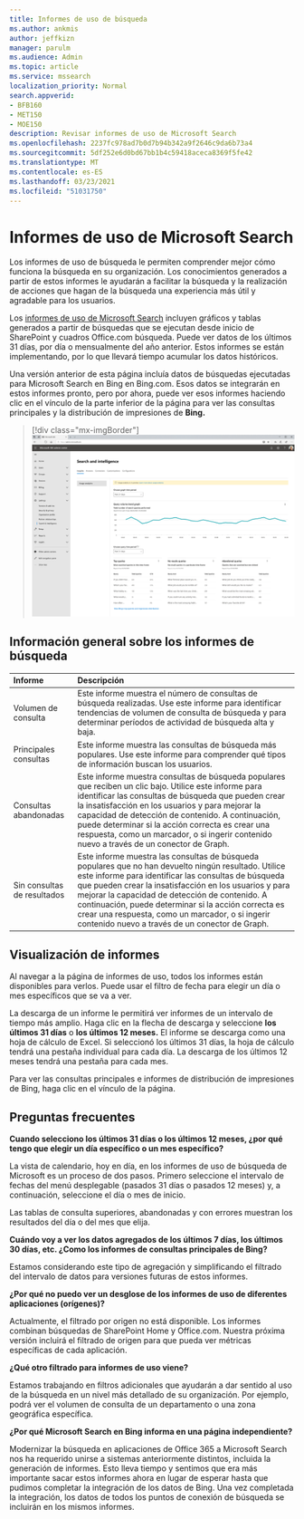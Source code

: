 ```yaml
---
title: Informes de uso de búsqueda
ms.author: ankmis
author: jeffkizn
manager: parulm
ms.audience: Admin
ms.topic: article
ms.service: mssearch
localization_priority: Normal
search.appverid:
- BFB160
- MET150
- MOE150
description: Revisar informes de uso de Microsoft Search
ms.openlocfilehash: 2237fc978ad7b0d7b94b342a9f2646c9da6b73a4
ms.sourcegitcommit: 5df252e6d0bd67bb1b4c59418aceca8369f5fe42
ms.translationtype: MT
ms.contentlocale: es-ES
ms.lasthandoff: 03/23/2021
ms.locfileid: "51031750"
---
```

# <a name="microsoft-search-usage-reports"></a>Informes de uso de Microsoft Search

Los informes de uso de búsqueda le permiten comprender mejor cómo funciona la búsqueda en su organización. Los conocimientos generados a [](./make-content-easy-to-find.md) partir de estos informes le ayudarán a facilitar la búsqueda y la realización de acciones que hagan de la búsqueda una experiencia más útil y agradable para los usuarios.

Los [informes de uso de Microsoft Search](https://admin.microsoft.com/Adminportal/Home?#/MicrosoftSearch/insights) incluyen gráficos y tablas generados a partir de búsquedas que se ejecutan desde inicio de SharePoint y cuadros Office.com búsqueda. Puede ver datos de los últimos 31 días, por día o mensualmente del año anterior. Estos informes se están implementando, por lo que llevará tiempo acumular los datos históricos.

Una versión anterior de esta página incluía datos de búsquedas ejecutadas para Microsoft Search en Bing en Bing.com. Esos datos se integrarán en estos informes pronto, pero por ahora, puede ver esos informes haciendo clic en el vínculo de la parte inferior de la página para ver las consultas principales y la distribución de impresiones de **Bing.**

> [!div class="mx-imgBorder"]
> ![Panel de informes de uso de búsqueda](media/usage-reports/usage_reports_v2.png)

## <a name="overview-of-search-reports"></a>Información general sobre los informes de búsqueda

| Informe | Descripción |
|:-----|:-----|
|Volumen de consulta|Este informe muestra el número de consultas de búsqueda realizadas. Use este informe para identificar tendencias de volumen de consulta de búsqueda y para determinar períodos de actividad de búsqueda alta y baja.|
|Principales consultas|Este informe muestra las consultas de búsqueda más populares. Use este informe para comprender qué tipos de información buscan los usuarios.|
|Consultas abandonadas|Este informe muestra consultas de búsqueda populares que reciben un clic bajo. Utilice este informe para identificar las consultas de búsqueda que pueden crear la insatisfacción en los usuarios y para mejorar la capacidad de detección de contenido. A continuación, puede determinar si la acción correcta es crear una respuesta, como un marcador, o si ingerir contenido nuevo a través de un conector de Graph.|
|Sin consultas de resultados|Este informe muestra las consultas de búsqueda populares que no han devuelto ningún resultado. Utilice este informe para identificar las consultas de búsqueda que pueden crear la insatisfacción en los usuarios y para mejorar la capacidad de detección de contenido. A continuación, puede determinar si la acción correcta es crear una respuesta, como un marcador, o si ingerir contenido nuevo a través de un conector de Graph.|

## <a name="viewing-reports"></a>Visualización de informes

Al navegar a la página de informes de uso, todos los informes están disponibles para verlos. Puede usar el filtro de fecha para elegir un día o mes específicos que se va a ver.

La descarga de un informe le permitirá ver informes de un intervalo de tiempo más amplio. Haga clic en la flecha de descarga y seleccione **los últimos 31 días** o **los últimos 12 meses.** El informe se descarga como una hoja de cálculo de Excel. Si seleccionó los últimos 31 días, la hoja de cálculo tendrá una pestaña individual para cada día. La descarga de los últimos 12 meses tendrá una pestaña para cada mes.

Para ver las consultas principales e informes de distribución de impresiones de Bing, haga clic en el vínculo de la página.

## <a name="frequently-asked-questions"></a>Preguntas frecuentes

**Cuando selecciono los últimos 31 días o los últimos 12 meses, ¿por qué tengo que elegir un día específico o un mes específico?**

La vista de calendario, hoy en día, en los informes de uso de búsqueda de Microsoft es un proceso de dos pasos. Primero seleccione el intervalo de fechas del menú desplegable (pasados 31 días o pasados 12 meses) y, a continuación, seleccione el día o mes de inicio.

Las tablas de consulta superiores, abandonadas y con errores muestran los resultados del día o del mes que elija.

**Cuándo voy a ver los datos agregados de los últimos 7 días, los últimos 30 días, etc. ¿Como los informes de consultas principales de Bing?**

Estamos considerando este tipo de agregación y simplificando el filtrado del intervalo de datos para versiones futuras de estos informes.

**¿Por qué no puedo ver un desglose de los informes de uso de diferentes aplicaciones (orígenes)?**

Actualmente, el filtrado por origen no está disponible. Los informes combinan búsquedas de SharePoint Home y Office.com. Nuestra próxima versión incluirá el filtrado de origen para que pueda ver métricas específicas de cada aplicación.

**¿Qué otro filtrado para informes de uso viene?**

Estamos trabajando en filtros adicionales que ayudarán a dar sentido al uso de la búsqueda en un nivel más detallado de su organización. Por ejemplo, podrá ver el volumen de consulta de un departamento o una zona geográfica específica.

**¿Por qué Microsoft Search en Bing informa en una página independiente?**

Modernizar la búsqueda en aplicaciones de Office 365 a Microsoft Search nos ha requerido unirse a sistemas anteriormente distintos, incluida la generación de informes. Esto lleva tiempo y sentimos que era más importante sacar estos informes ahora en lugar de esperar hasta que pudimos completar la integración de los datos de Bing. Una vez completada la integración, los datos de todos los puntos de conexión de búsqueda se incluirán en los mismos informes.